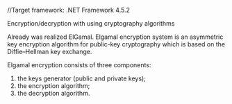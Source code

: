 //Target framework: .NET Framework 4.5.2

Encryption/decryption with using cryptography algorithms

Already was realized ElGamal.
Elgamal encryption system is an asymmetric key encryption algorithm for public-key cryptography which is based on the Diffie–Hellman key exchange.

Elgamal encryption consists of three components: 
 1) the keys generator (public and private keys);
 2) the encryption algorithm;
 3) the decryption algorithm.

